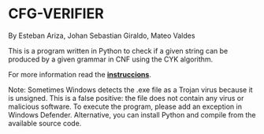 # CFG-VERIFIER
By Esteban Ariza, Johan Sebastian Giraldo, Mateo Valdes

This is a program written in Python to check if a given string can be produced by a given grammar in CNF using the CYK algorithm.

For more information read the [**instruccions**](https://github.com/Esarac/CFG-Verifier/blob/master/docs/README.pdf).

Note: Sometimes Windows detects the .exe file as a Trojan virus because it is unsigned. This is a false positive: the file does not contain any virus or malicious software. To execute the program, please add an exception in Windows Defender. Alternative, you can install Python and compile from the available source code.
